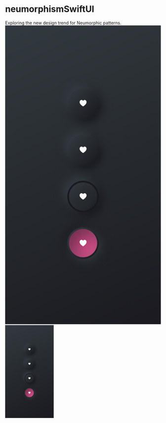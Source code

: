 # neumorphismSwiftUI

Exploring the new design trend for Neumorphic patterns. 
![](IMG_5209.jpg)
<img src="IMG_5209.jpg" height="300">
